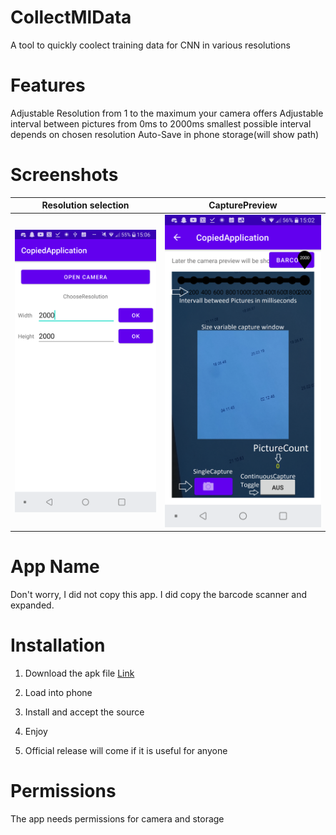 # CollectMlData
  A tool to quickly coolect training data for CNN in various resolutions

# Features
  Adjustable Resolution from 1 to the maximum your camera offers
  Adjustable interval between pictures from 0ms to 2000ms
    smallest possible interval depends on chosen resolution
  Auto-Save in phone storage(will show path)

# Screenshots
Resolution selection       |  CapturePreview
:-------------------------:|:-------------------------:
![](https://github.com/Nyiri1/CollectMlData/blob/main/Screenshot_2021-02-04-15-06-28.png)  |  ![](https://github.com/Nyiri1/CollectMlData/blob/main/Screenshot_2021-02-04-15-02-02.png)

# App Name
Don't worry, I did not copy this app.
I did copy the barcode scanner and expanded.

# Installation
1. Download the apk file [Link](https://github.com/Nyiri1/CollectMlData/raw/main/MlDataCollector.apk) 
2. Load into phone
3. Install and accept the source
4. Enjoy

5. Official release will come if it is useful for anyone

# Permissions
The app needs permissions for camera and storage
